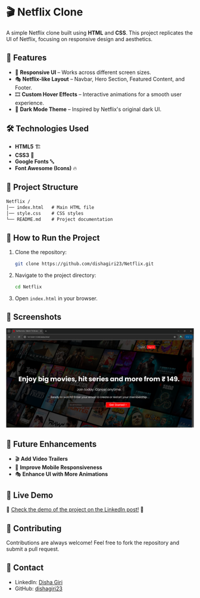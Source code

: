 # 🎬 Netflix Clone

A simple Netflix clone built using **HTML** and **CSS**. This project replicates the UI of Netflix, focusing on responsive design and aesthetics.

## 📌 Features
- 🎨 **Responsive UI** – Works across different screen sizes.
- 🎭 **Netflix-like Layout** – Navbar, Hero Section, Featured Content, and Footer.
- 🎞️ **Custom Hover Effects** – Interactive animations for a smooth user experience.
- 🌙 **Dark Mode Theme** – Inspired by Netflix's original dark UI.

## 🛠️ Technologies Used
- **HTML5** 🏗️
- **CSS3** 🎨
- **Google Fonts** 🔤
- **Font Awesome (Icons)** 🔥

## 📂 Project Structure
```
Netflix /
│── index.html   # Main HTML file
│── style.css    # CSS styles
└── README.md    # Project documentation
```

## 🚀 How to Run the Project
1. Clone the repository:
   ```sh
   git clone https://github.com/dishagiri23/Netflix.git
   ```
2. Navigate to the project directory:
   ```sh
   cd Netflix 
   ```
3. Open `index.html` in your browser.

## 📸 Screenshots
![Netflix Clone Preview](https://github.com/dishagiri23/Netflix/blob/0e0f7bcffda64bd44f99abeb5651666e828282cb/screenshot.png)

## 📌 Future Enhancements
- 🎬 **Add Video Trailers**
- 📱 **Improve Mobile Responsiveness**
- 🎭 **Enhance UI with More Animations**

## 🎥 Live Demo  
🔗 [Check the demo of the project on the LinkedIn post!](https://www.linkedin.com/posts/disha-giri-414a72314_netflixclone-webdevelopment-frontend-activity-7299493724869255169-ffMc?utm_source=share&utm_medium=member_desktop&rcm=ACoAAE_kPtABCjw9fH2akV5Tu82nt9cl_XeXa-o) 🚀  

## 🤝 Contributing
Contributions are always welcome! Feel free to fork the repository and submit a pull request.


## 📧 Contact
- LinkedIn: [Disha Giri](https://www.linkedin.com/in/disha-giri-414a72314/)
- GitHub: [dishagiri23](https://github.com/dishagiri23)


